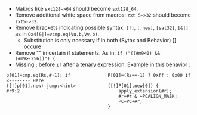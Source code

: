 - Makros like `sxt128->64` should become `sxt128_64`.
- Remove additional white space from macros: `zxt 5->32` should become `zxt5->32`.
- Remove brackets indicating possible syntax: `[!]`, `[.new]`, `[sat32]`, `[&|]` as in `Qx4[&|]=vcmp.eq(Vu.b,Vv.b)`.
  - Substitution is only ncessary if in both (Sytax and Behavior) [] occure
- Remove "" in certain if statements. As in: `if ("((#m9<0) && (#m9>-256))") {`
- Missing ; before `if` after a tenary expression. Example in this behavior :
```
p[01]=cmp.eq(Rs,#-1); if              P[01]=(Rs==-1) ? 0xff : 0x00 if    <-------- Here
([!]p[01].new) jump:<hint>            ([!]P[01].new[0]) {
#r9:2                                     apply_extension(#r);
                                          #r=#r & ~PCALIGN_MASK;
                                          PC=PC+#r;
                                      }

```
